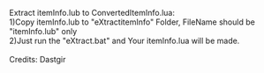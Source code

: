 Extract itemInfo.lub to ConvertedItemInfo.lua:<br/>
1)Copy itemInfo.lub to "eXtractitemInfo" Folder, FileName should be "itemInfo.lub" only<br/>
2)Just run the "eXtract.bat" and Your itemInfo.lua will be made.<br/>
<br/>
Credits: Dastgir<br/>
